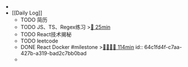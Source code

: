 -
- [[Daily Log]]
	- TODO 简历
	- TODO JS、TS、Regex练习 >[🍅 25min](#agenda-pomo://?t=f-1690450894959-1500)
	- TODO React技术揭秘
	- TODO leetcode
	- DONE React Docker #milestone >[🍅🍅🍅🍅 114min](#agenda-pomo://?t=f-1690434920087-1500%2Cf-1690439151113-1500%2Cf-1690440710700-1500%2Cf-1690442565064-1500%2Cp-1690444968105-820)
	  id:: 64c1fd4f-c7aa-427b-a319-bad2c7bb0bad
	-